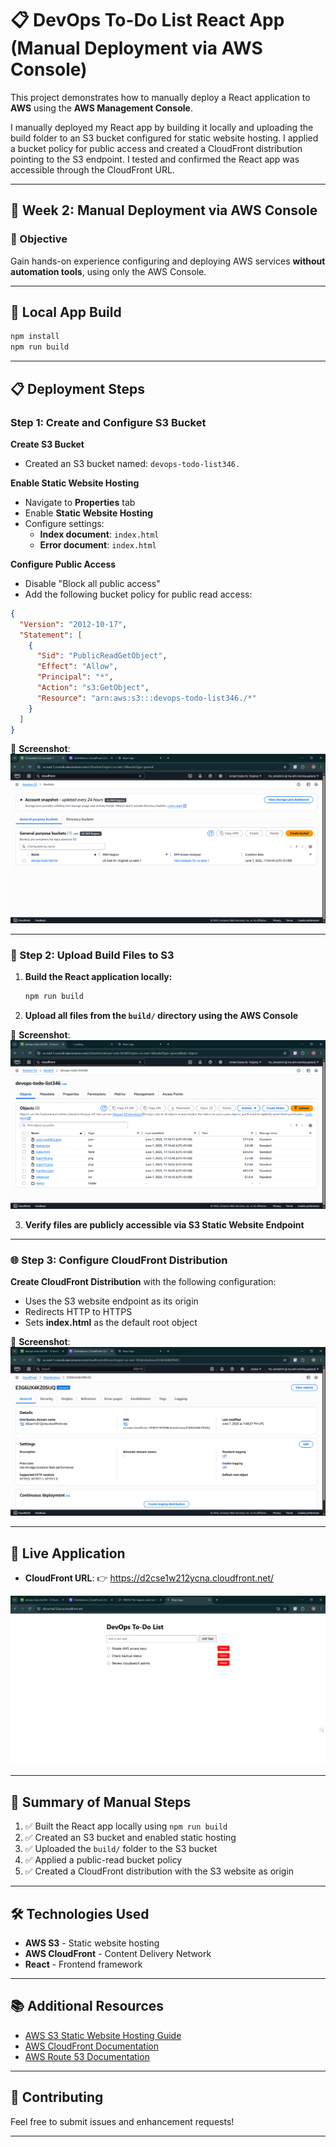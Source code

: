 # 📋 DevOps To-Do List React App (Manual Deployment via AWS Console)

This project demonstrates how to manually deploy a React application to **AWS** using the **AWS Management Console**.

I manually deployed my React app by building it locally and uploading the build folder to an S3 bucket configured for static website hosting. I applied a bucket policy for public access and created a CloudFront distribution pointing to the S3 endpoint. I tested and confirmed the React app was accessible through the CloudFront URL.

---

## 📌 Week 2: Manual Deployment via AWS Console

### 🎯 Objective
Gain hands-on experience configuring and deploying AWS services **without automation tools**, using only the AWS Console.

---

## 🚀 Local App Build

```bash
npm install
npm run build
```

---

## 📋 Deployment Steps

### Step 1: Create and Configure S3 Bucket

**Create S3 Bucket**
* Created an S3 bucket named: `devops-todo-list346.`

**Enable Static Website Hosting**
* Navigate to **Properties** tab
* Enable **Static Website Hosting**
* Configure settings:
  * **Index document**: `index.html`
  * **Error document**: `index.html`

**Configure Public Access**
* Disable "Block all public access"
* Add the following bucket policy for public read access:

```json
{
  "Version": "2012-10-17",
  "Statement": [
    {
      "Sid": "PublicReadGetObject",
      "Effect": "Allow",
      "Principal": "*",
      "Action": "s3:GetObject",
      "Resource": "arn:aws:s3:::devops-todo-list346./*"
    }
  ]
}
```

📸 **Screenshot**:  ![Screenshot](/images/S31.png)


---

### 📁 Step 2: Upload Build Files to S3

1. **Build the React application locally:**
   ```bash
   npm run build
   ```

2. **Upload all files from the `build/` directory using the AWS Console**

📸 **Screenshot**:  ![Screenshot](/images/s3bucket.png)

3. **Verify files are publicly accessible via S3 Static Website Endpoint**

---

### 🌐 Step 3: Configure CloudFront Distribution

**Create CloudFront Distribution** with the following configuration:
* Uses the S3 website endpoint as its origin
* Redirects HTTP to HTTPS
* Sets **index.html** as the default root object

📸 **Screenshot**:![CloudFront Setup](/images/cloudfront.png)

---

## 🔗 Live Application

* **CloudFront URL**: 👉 https://d2cse1w212ycna.cloudfront.net/ 


![CloudFront URL](/images/react3.png)

---

## 📝 Summary of Manual Steps

1. ✅ Built the React app locally using `npm run build`
2. ✅ Created an S3 bucket and enabled static hosting
3. ✅ Uploaded the `build/` folder to the S3 bucket
4. ✅ Applied a public-read bucket policy
5. ✅ Created a CloudFront distribution with the S3 website as origin


---

## 🛠️ Technologies Used

* **AWS S3** - Static website hosting
* **AWS CloudFront** - Content Delivery Network
* **React** - Frontend framework

---

## 📚 Additional Resources

* [AWS S3 Static Website Hosting Guide](https://docs.aws.amazon.com/AmazonS3/latest/userguide/WebsiteHosting.html)
* [AWS CloudFront Documentation](https://docs.aws.amazon.com/cloudfront/)
* [AWS Route 53 Documentation](https://docs.aws.amazon.com/route53/)

---

## 🤝 Contributing

Feel free to submit issues and enhancement requests!

---
